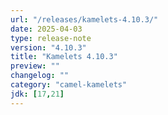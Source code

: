 ```yaml
---
url: "/releases/kamelets-4.10.3/"
date: 2025-04-03
type: release-note
version: "4.10.3"
title: "Kamelets 4.10.3"
preview: ""
changelog: ""
category: "camel-kamelets"
jdk: [17,21]
---
```


